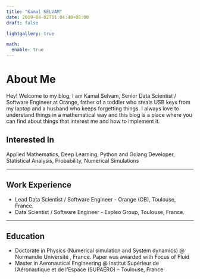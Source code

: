 ```yaml
---
title: "Kamal SELVAM"
date: 2019-08-02T11:04:49+08:00
draft: false

lightgallery: true

math:
  enable: true
---
```


# About Me

Hey! Welcome to my blog, I am Kamal Selvam, Senior Data Scientist / Software Engineer at Orange, father of a toddler who steals USB keys from my laptop and a husband who keeps forgetting things. I always love to understand things in a mathematical way and this blog is a place where you can find about things that interest me and how to implement it. 


## Interested In
Applied Mathematics, Deep Learning, Python and Golang Developer, Statistical Analysis, Probability, Numerical Simulations

---

## Work Experience

- Lead Data Scientist / Software Engineer - Orange (OB), Toulouse, France.
- Data Scientist / Software Engineer - Expleo Group, Toulouse, France.
---
## Education

- Doctorate in Physics (Numerical simulation and System dynamics) @ Normandie Université , France. Paper was awarded with Focus of Fluid
- Master in Aeronautical Engineering @ Institut Supérieur de l’Aéronautique et de l’Espace (SUPAERO) – Toulouse, France

